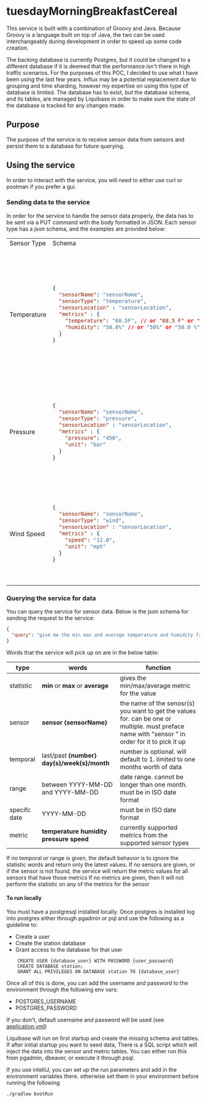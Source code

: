 # tuesdayMorningBreakfastCereal
This service is built with a combination of Groovy and Java. Because Groovy is a language built on top of Java, the two can be used interchangeably during development in order to speed up some code creation.

The backing database is currently Postgres, but it could be changed to a different database if it is deemed that the performance isn't there in high traffic scenarios. For the purposes of this POC, I decided to use what I have been using the last few years.
Influx may be a potential replacement due to grouping and time sharding, however my expertise on using this type of database is limited.
The database has to exist, but the database schema, and its tables, are managed by Liquibase in order to make sure the state of the database is tracked for any changes made.

## Purpose
The purpose of the service is to receive sensor data from sensors and persist them to a database for future querying.

## Using the service
In order to interact with the service, you will need to either use curl or postman if you prefer a gui.
### Sending data to the service
In order for the service to handle the sensor data properly, the data has to be sent via a PUT command with the body formatted in JSON. Each sensor type has a json schema, and the examples are provided below:

<table>
<tr><td> Sensor Type</td><td>Schema</td><td>Notes</td></tr>
<tr><td>Temperature</td><td>

```json
{
  "sensorName": "sensorName",
  "sensorType": "temperature",
  "sensorLocation" : "sensorLocation",
  "metrics" : {
    "temperature": "68.5F", // or "68.5 F" or "-32.0 F" 
    "humidity": "50.0%" // or "50%" or "50.0 %"
  }
}
```
</td>
<td>Temperature can be Celcius or Fahrenheit, but will be stored as Celcius in the database. Currently only one space is allowed between the number value and the unit.</td></tr>
<tr><td>Pressure</td><td>

```json
{
  "sensorName": "sensorName",
  "sensorType": "pressure",
  "sensorLocation" : "sensorLocation",
  "metrics" : {
    "pressure": "450",
    "unit": "bar"
  }
}
```
</td>
<td>Pressure is currently only supported as bar. Conversion should happen before the sensor sends the metrics to the service.</td></tr>
<tr><td>Wind Speed</td><td>

```json
{
  "sensorName": "sensorName",
  "sensorType": "wind",
  "sensorLocation" : "sensorLocation",
  "metrics" : {
    "speed": "12.0",
    "unit": "mph"
  }
}
```
</td>
<td>Currently only mph is supported for wind speed. Conversion should happen before the sensor sends the metrics to the service.</td></tr>
</table>

### Querying the service for data

You can query the service for sensor data. Below is the json schema for sending the request to the service:

```json
{
  "query": "give me the min max and average temperature and humidity from sensor temp-1 for the last three days"
}
```
Words that the service will pick up on are in the below table:

| type         | words                                           | function                                                                                                                                         |
|--------------|-------------------------------------------------|--------------------------------------------------------------------------------------------------------------------------------------------------|
| statistic    | **min** or **max** or **average**               | gives the min/max/average metric for the value                                                                                                   |
| sensor       | **sensor {sensorName}**                         | the name of the senosr(s) you want to get the values for. can be one or multiple. must preface name with "sensor " in order for it to pick it up |
| temporal     | last/past **{number}** **day(s)/week(s)/month** | number is optional. will default to 1. limited to one months worth of data                                                                       |
| range        | between YYYY-MM-DD and YYYY-MM-DD               | date range. cannot be longer than one month. must be in ISO date format                                                                          |
| specifc date | YYYY-MM-DD                                      | must be in ISO date format                                                                                                                       |
| metric       | **temperature humidity pressure speed**         | currently supported metrics from the supported sensor types                                                                                      |
If no temporal or range is given, the default behavior is to ignore the statistic words and return only the latest values.
If no sensors are given, or if the sensor is not found, the service will return the metric values for all sensors that have those metrics
If no metrics are given, then it will not perform the statistic on any of the metrics for the sensor

#### To run locally
You must have a postgresql installed locally.
Once postgres is installed log into postgres either through pgadmin or pql and use the following as a guideline to: 
* Create a user
* Create the station database
* Grant access to the database for that user

```
    CREATE USER {database_user} WITH PASSWORD {user_password}
    CREATE DATABASE station;
    GRANT ALL PRIVILEGES ON DATABASE station TO {database_user}
```
Once all of this is done, you can add the username and password to the environment through the following env vars:
* POSTGRES_USERNAME
* POSTGRES_PASSWORD

If you don't, default username and password will be used (see [application.yml](src/main/resources/application.yaml))

Liquibase will run on first startup and create the missing schema and tables. If after initial startup you want to seed data, There is a SQL script which will inject the data into the sensor and metric tables. You can either run this from pgadmin, dbeaver, or execute it through psql.

If you use intelliJ, you can set up the run parameters and add in the environment variables there. otherwise set them in your environment before running the following
```shell
./gradlew bootRun
```
